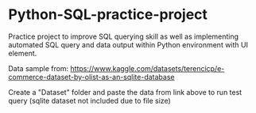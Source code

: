 # Python-SQL-practice-project
Practice project to improve SQL querying skill as well as implementing automated SQL query and data output within Python environment with UI element.

Data sample from: https://www.kaggle.com/datasets/terencicp/e-commerce-dataset-by-olist-as-an-sqlite-database

Create a "Dataset" folder and paste the data from link above to run test query (sqlite dataset not included due to file size)
